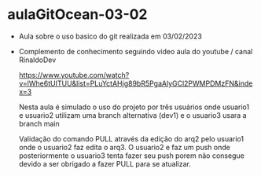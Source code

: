  
# aulaGitOcean-03-02
- Aula sobre o uso basico do git realizada em 03/02/2023 

- Complemento de conhecimento seguindo video aula do youtube / canal RinaldoDev 
  
  https://www.youtube.com/watch?v=lWhe6tUITUU&list=PLuYctAHjg89bR5PgaAlyGCl2PWMPDMzFN&index=3
  
  Nesta aula é simulado o uso do projeto por três usuários onde usuario1 e usuario2 utilizam uma branch alternativa (dev1) e o usuario3 usara a branch main
  
  Validação do comando PULL através da edição do arq2 pelo usuario1 onde o usuario2 faz edita o arq3. O usuario2 e faz um push
  onde posteriormente o usuario3 tenta fazer seu push porem não consegue devido a ser obrigado a fazer PULL para se atualizar.
 
